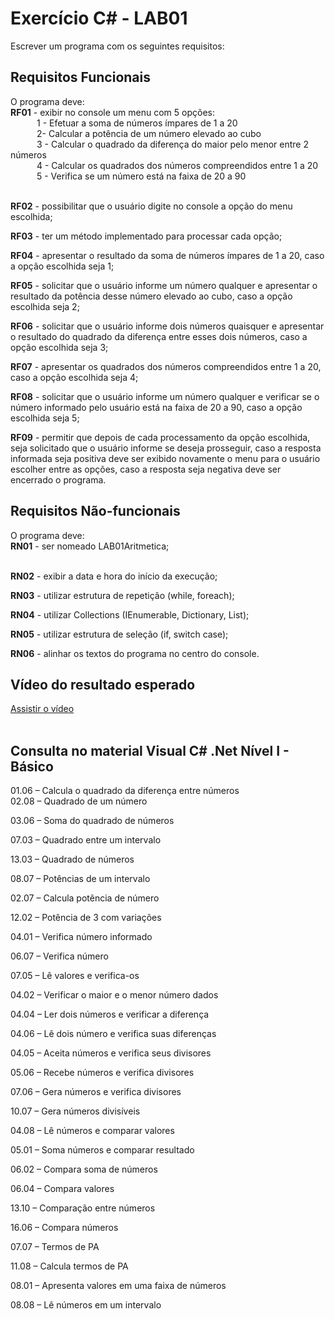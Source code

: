 <h1>Exercício C# - LAB01</h1>



Escrever um programa com os seguintes requisitos:

<h2>Requisitos Funcionais</h2>
O programa deve:
<br/><b>RF01</b> - exibir no console um menu com 5 opções:<br>
&emsp;&emsp;&emsp;1 - Efetuar a soma de números ímpares de 1 a 20<br/>
&emsp;&emsp;&emsp;2-  Calcular a potência de um número elevado ao cubo<br/>
&emsp;&emsp;&emsp;3 - Calcular o quadrado da diferença do maior pelo menor entre 2 números<br/>
&emsp;&emsp;&emsp;4 - Calcular os quadrados dos números compreendidos entre 1 a 20<br/>
&emsp;&emsp;&emsp;5 - Verifica se um número está na faixa de 20 a 90<br/><br/>

<b>RF02</b> - possibilitar que o usuário digite no console a opção do menu escolhida;

<b>RF03</b> - ter um método implementado para processar cada opção;

<b>RF04</b> - apresentar o resultado da soma de números ímpares de 1 a 20, caso a opção escolhida seja 1;

<b>RF05</b> - solicitar que o usuário informe um número qualquer e apresentar o resultado da potência desse número elevado ao cubo, caso a opção escolhida seja 2;

<b>RF06</b> - solicitar que o usuário informe dois números quaisquer e apresentar o resultado do quadrado da diferença entre esses dois números, caso a opção escolhida seja 3;

<b>RF07</b> - apresentar os quadrados dos números compreendidos entre 1 a 20, caso a opção escolhida seja 4; 

<b>RF08</b> - solicitar que o usuário informe um número qualquer e verificar se o número informado pelo usuário está na faixa de 20 a 90, caso a opção escolhida seja 5;

<b>RF09</b> - permitir que depois de cada processamento da opção escolhida, seja solicitado que o usuário informe se deseja prosseguir, caso a resposta informada seja positiva deve ser exibido novamente o menu para o usuário escolher entre as opções, caso a resposta seja negativa deve ser encerrado o programa.   


<h2>Requisitos Não-funcionais</h2>
O programa deve:
<br/><b>RN01</b> - ser nomeado LAB01Aritmetica;<br/><br/>

<b>RN02</b> - exibir a data e hora do início da execução;

<b>RN03</b> - utilizar estrutura de repetição (while, foreach);

<b>RN04</b> - utilizar Collections (IEnumerable, Dictionary, List);

<b>RN05</b> - utilizar estrutura de seleção (if, switch case);

<b>RN06</b> - alinhar os textos do programa no centro do console.




<h2>Vídeo do resultado esperado</h2>
<a href="https://www.w3schools.com/" target="_blank">Assistir o vídeo</a><br/><br/>


<h2>Consulta no material Visual C# .Net Nível I - Básico</h2>
01.06 – Calcula o quadrado da diferença entre números
<br>
02.08 – Quadrado de um número

03.06 – Soma do quadrado de números

07.03 – Quadrado entre um intervalo

13.03 – Quadrado de números

08.07 – Potências de um intervalo

02.07 – Calcula potência de número

12.02 – Potência de 3 com variações

04.01 – Verifica número informado

06.07 – Verifica número 

07.05 – Lê valores e verifica-os

04.02 – Verificar o maior e o menor número dados

04.04 – Ler dois números e verificar a diferença

04.06 – Lê dois número e verifica suas diferenças

04.05 – Aceita números e verifica seus divisores

05.06 – Recebe números e verifica divisores

07.06 – Gera números e verifica divisores

10.07 – Gera números divisíveis

04.08 – Lê números e comparar valores

05.01 – Soma números e comparar resultado

06.02 – Compara soma de números

06.04 – Compara valores

13.10 – Comparação entre números

16.06 – Compara números

07.07 – Termos de PA

11.08 – Calcula termos de PA

08.01 – Apresenta valores em uma faixa de números

08.08 – Lê números em um intervalo

